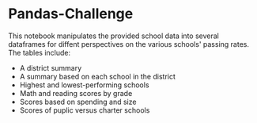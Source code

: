 # Pandas-Challenge

This notebook manipulates the provided school data into several dataframes for diffent perspectives on the various schools' passing rates. The tables include:
* A district summary
* A summary based on each school in the district
* Highest and lowest-performing schools
* Math and reading scores by grade
* Scores based on spending and size
* Scores of puplic versus charter schools
